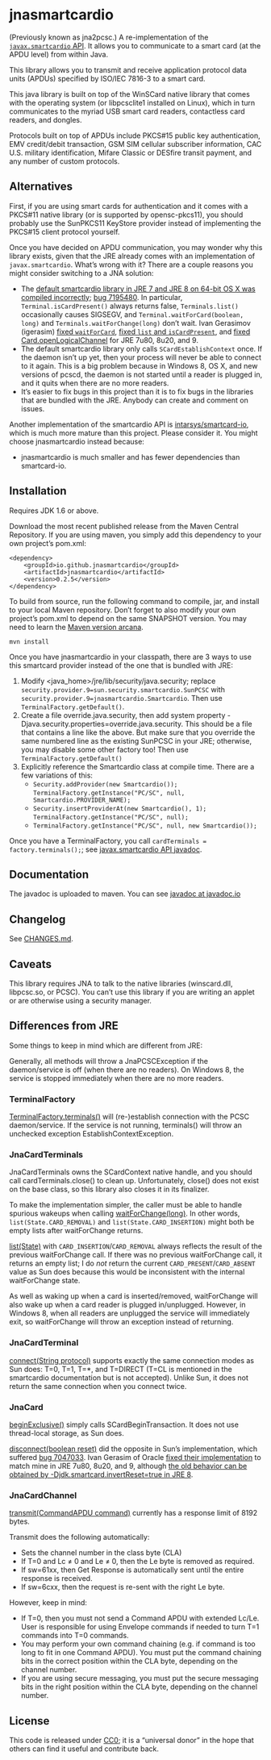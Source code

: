 jnasmartcardio
===
(Previously known as jna2pcsc.) A re-implementation of the [`javax.smartcardio` API](http://docs.oracle.com/javase/7/docs/jre/api/security/smartcardio/spec/). It allows you to communicate to a smart card (at the APDU level) from within Java.

This library allows you to transmit and receive application protocol data units (APDUs) specified by ISO/IEC 7816-3 to a smart card.

This java library is built on top of the WinSCard native library that comes with the operating system (or libpcsclite1 installed on Linux), which in turn communicates to the myriad USB smart card readers, contactless card readers, and dongles.

Protocols built on top of APDUs include PKCS#15 public key authentication, EMV credit/debit transaction, GSM SIM cellular subscriber information, CAC U.S. military identification, Mifare Classic or DESfire transit payment, and any number of custom protocols.

Alternatives
---

First, if you are using smart cards for authentication and it comes with a PKCS#11 native library (or is supported by opensc-pkcs11), you should probably use the SunPKCS11 KeyStore provider instead of implementing the PKCS#15 client protocol yourself.

Once you have decided on APDU communication, you may wonder why this library exists, given that the JRE already comes with an implementation of `javax.smartcardio`. What’s wrong with it? There are a couple reasons you might consider switching to a JNA solution:

* The [default smartcardio library in JRE 7 and JRE 8 on 64-bit OS X was compiled incorrectly](http://ludovicrousseau.blogspot.com/2013/03/oracle-javaxsmartcardio-failures.html); [bug 7195480](http://bugs.java.com/bugdatabase/view_bug.do?bug_id=7195480). In particular, `Terminal.isCardPresent()` always returns false, `Terminals.list()` occasionally causes SIGSEGV, and `Terminal.waitForCard(boolean, long)` and `Terminals.waitForChange(long)` don’t wait. Ivan Gerasimov (igerasim) [fixed `waitForCard`](http://mail.openjdk.java.net/pipermail/security-dev/2014-May/010498.html), [fixed `list` and `isCardPresent`](http://mail.openjdk.java.net/pipermail/security-dev/2014-May/010515.html), and [fixed Card.openLogicalChannel](http://mail.openjdk.java.net/pipermail/security-dev/2014-June/010695.html) for JRE 7u80, 8u20, and 9.
* The default smartcardio library only calls `SCardEstablishContext` once. If the daemon isn’t up yet, then your process will never be able to connect to it again. This is a big problem because in Windows 8, OS X, and new versions of pcscd, the daemon is not started until a reader is plugged in, and it quits when there are no more readers.
* It’s easier to fix bugs in this project than it is to fix bugs in the libraries that are bundled with the JRE. Anybody can create and comment on issues.

Another implementation of the smartcardio API is [intarsys/smartcard-io](https://github.com/intarsys/smartcard-io), which is much more mature than this project. Please consider it. You might choose jnasmartcardio instead because:

* jnasmartcardio is much smaller and has fewer dependencies than smartcard-io.

Installation
---

Requires JDK 1.6 or above.

Download the most recent published release from the Maven Central Repository. If you are using maven, you simply add this dependency to your own project’s pom.xml:

	<dependency>
		<groupId>io.github.jnasmartcardio</groupId>
		<artifactId>jnasmartcardio</artifactId>
		<version>0.2.5</version>
	</dependency>

To build from source, run the following command to compile, jar, and install to your local Maven repository. Don’t forget to also modify your own project’s pom.xml to depend on the same SNAPSHOT version. You may need to learn the [Maven version arcana](http://docs.codehaus.org/display/MAVEN/Dependency+Mediation+and+Conflict+Resolution).

    mvn install

Once you have jnasmartcardio in your classpath, there are 3 ways to use this smartcard provider instead of the one that is bundled with JRE:

1. Modify &lt;java_home&gt;/jre/lib/security/java.security; replace `security.provider.9=sun.security.smartcardio.SunPCSC` with `security.provider.9=jnasmartcardio.Smartcardio`. Then use `TerminalFactory.getDefault()`.
2. Create a file override.java.security, then add system property -Djava.security.properties=override.java.security. This should be a file that contains a line like the above. But make sure that you override the same numbered line as the existing SunPCSC in your JRE; otherwise, you may disable some other factory too! Then use `TerminalFactory.getDefault()`
3. Explicitly reference the Smartcardio class at compile time. There are a few variations of this:
    * `Security.addProvider(new Smartcardio());` `TerminalFactory.getInstance("PC/SC", null, Smartcardio.PROVIDER_NAME);`
    * `Security.insertProviderAt(new Smartcardio(), 1);` `TerminalFactory.getInstance("PC/SC", null);`
    * `TerminalFactory.getInstance("PC/SC", null, new Smartcardio());`

Once you have a TerminalFactory, you call `cardTerminals = factory.terminals();`; see [javax.smartcardio API javadoc](http://docs.oracle.com/javase/7/docs/jre/api/security/smartcardio/spec/javax/smartcardio/package-summary.html).

Documentation
---
The javadoc is uploaded to maven. You can see [javadoc at javadoc.io](http://www.javadoc.io/doc/io.github.jnasmartcardio/jnasmartcardio/0.2.5)

Changelog
---
See [CHANGES.md](CHANGES.md).

Caveats
---
This library requires JNA to talk to the native libraries (winscard.dll, libpcsc.so, or PCSC). You can’t use this library if you are writing an applet or are otherwise using a security manager.

Differences from JRE
---
Some things to keep in mind which are different from JRE:

Generally, all methods will throw a JnaPCSCException if the daemon/service is off (when there are no readers). On Windows 8, the service is stopped immediately when there are no more readers.

### TerminalFactory

[TerminalFactory.terminals()](http://docs.oracle.com/javase/7/docs/jre/api/security/smartcardio/spec/javax/smartcardio/TerminalFactory.html#terminals%28%29) will (re-)establish connection with the PCSC daemon/service. If the service is not running, terminals() will throw an unchecked exception EstablishContextException.

### JnaCardTerminals

JnaCardTerminals owns the SCardContext native handle, and you should call cardTerminals.close() to clean up. Unfortunately, close() does not exist on the base class, so this library also closes it in its finalizer.

To make the implementation simpler, the caller must be able to handle spurious wakeups when calling [waitForChange(long)](http://docs.oracle.com/javase/7/docs/jre/api/security/smartcardio/spec/javax/smartcardio/CardTerminals.html#waitForChange%28long%29). In other words, `list(State.CARD_REMOVAL)` and `list(State.CARD_INSERTION)` might both be empty lists after waitForChange returns.

[list(State)](http://docs.oracle.com/javase/7/docs/jre/api/security/smartcardio/spec/javax/smartcardio/CardTerminals.html#list%28javax.smartcardio.CardTerminals.State%29) with `CARD_INSERTION`/`CARD_REMOVAL` always reflects the result of the previous waitForChange call. If there was no previous waitForChange call, it returns an empty list; I do _not_ return the current `CARD_PRESENT`/`CARD_ABSENT` value as Sun does because this would be inconsistent with the internal waitForChange state.

As well as waking up when a card is inserted/removed, waitForChange will also wake up when a card reader is plugged in/unplugged. However, in Windows 8, when all readers are unplugged the service will immediately exit, so waitForChange will throw an exception instead of returning.

### JnaCardTerminal

[connect(String protocol)](http://docs.oracle.com/javase/7/docs/jre/api/security/smartcardio/spec/javax/smartcardio/CardTerminal.html#connect%28java.lang.String%29) supports exactly the same connection modes as Sun does: T=0, T=1, T=*, and T=DIRECT (T=CL is mentioned in the smartcardio documentation but is not accepted). Unlike Sun, it does not return the same connection when you connect twice.

### JnaCard

[beginExclusive()](http://docs.oracle.com/javase/7/docs/jre/api/security/smartcardio/spec/javax/smartcardio/Card.html#beginExclusive%28%29) simply calls SCardBeginTransaction. It does not use thread-local storage, as Sun does.

[disconnect(boolean reset)](http://docs.oracle.com/javase/7/docs/jre/api/security/smartcardio/spec/javax/smartcardio/Card.html#disconnect%28boolean%29) did the opposite in Sun’s implementation, which suffered [bug 7047033](http://bugs.java.com/bugdatabase/view_bug.do?bug_id=7047033). Ivan Gerasim of Oracle [fixed their implementation](http://mail.openjdk.java.net/pipermail/security-dev/2014-May/010554.html) to match mine in JRE 7u80, 8u20, and 9, although [the old behavior can be obtained by -Djdk.smartcard.invertReset=true in JRE 8](http://mail.openjdk.java.net/pipermail/security-dev/2014-July/010725.html).

### JnaCardChannel

[transmit(CommandAPDU command)](http://docs.oracle.com/javase/7/docs/jre/api/security/smartcardio/spec/javax/smartcardio/CardChannel.html#transmit%28javax.smartcardio.CommandAPDU%29) currently has a response limit of 8192 bytes.

Transmit does the following automatically:

* Sets the channel number in the class byte (CLA)
* If T=0 and Lc ≠ 0 and Le ≠ 0, then the Le byte is removed as required.
* If sw=61xx, then Get Response is automatically sent until the entire response is received.
* If sw=6cxx, then the request is re-sent with the right Le byte.

However, keep in mind:

* If T=0, then you must not send a Command APDU with extended Lc/Le. User is responsible for using Envelope commands if needed to turn T=1 commands into T=0 commands.
* You may perform your own command chaining (e.g. if command is too long to fit in one Command APDU). You must put the command chaining bits in the correct position within the CLA byte, depending on the channel number.
* If you are using secure messaging, you must put the secure messaging bits in the right position within the CLA byte, depending on the channel number.

License
---
This code is released under [CC0](http://creativecommons.org/publicdomain/zero/1.0/legalcode); it is a “universal donor” in the hope that others can find it useful and contribute back.